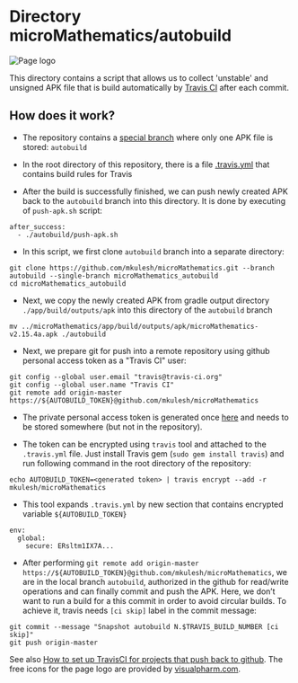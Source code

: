# Directory microMathematics/autobuild

![Page logo](https://github.com/mkulesh/microMathematics/blob/master/autobuild/shema.svg)

This directory contains a script that allows us to collect 'unstable' and unsigned APK file that is build automatically by [Travis CI](https://travis-ci.org/mkulesh/microMathematics) after each commit.

## How does it work?

* The repository contains a [special branch](https://github.com/mkulesh/microMathematics/tree/autobuild) where only one APK file is stored: `autobuild`

* In the root directory of this repository, there is a file [.travis.yml](https://raw.githubusercontent.com/mkulesh/microMathematics/master/.travis.yml) that contains build rules for Travis

* After the build is successfully finished, we can push newly created APK back to the `autobuild` branch into this directory. It is done by executing of `push-apk.sh` script:
```
after_success:
  - ./autobuild/push-apk.sh
```

* In this script, we first clone `autobuild` branch into a separate directory:
```
git clone https://github.com/mkulesh/microMathematics.git --branch autobuild --single-branch microMathematics_autobuild
cd microMathematics_autobuild
```

* Next, we copy the newly created APK from gradle output directory `./app/build/outputs/apk` into this directory of the `autobuild` branch
```
mv ../microMathematics/app/build/outputs/apk/microMathematics-v2.15.4a.apk ./autobuild
```

* Next, we prepare git for push into a remote repository using github personal access token as a "Travis CI" user:
```
git config --global user.email "travis@travis-ci.org"
git config --global user.name "Travis CI"
git remote add origin-master https://${AUTOBUILD_TOKEN}@github.com/mkulesh/microMathematics
```

* The private personal access token is generated once [here](https://github.com/settings/tokens) and needs to be stored somewhere (but not in the repository).

* The token can be encrypted using `travis` tool and attached to the `.travis.yml` file. Just install Travis gem (`sudo gem install travis`) and run following command in the root directory of the repository:
```
echo AUTOBUILD_TOKEN=<generated token> | travis encrypt --add -r mkulesh/microMathematics
```

* This tool expands `.travis.yml` by new section that contains encrypted variable `${AUTOBUILD_TOKEN}`
```
env:
  global:
    secure: ERsltm1IX7A...
```

* After performing `git remote add origin-master https://${AUTOBUILD_TOKEN}@github.com/mkulesh/microMathematics`, we are in the local branch `autobuild`, authorized in the github for read/write operations and can finally commit and push the APK. Here, we don’t want to run a build for a this commit in order to avoid circular builds. To achieve it, travis needs `[ci skip]` label in the commit message:
```
git commit --message "Snapshot autobuild N.$TRAVIS_BUILD_NUMBER [ci skip]"
git push origin-master
```

See also [How to set up TravisCI for projects that push back to github](https://gist.github.com/willprice/e07efd73fb7f13f917ea).
The free icons for the page logo are provided by [visualpharm.com](https://visualpharm.com/free-icons).

